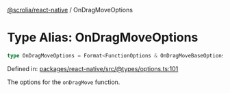 [@scrolia/react-native](../README.md) / OnDragMoveOptions

# Type Alias: OnDragMoveOptions

```ts
type OnDragMoveOptions = Format<FunctionOptions & OnDragMoveBaseOptions>;
```

Defined in: [packages/react-native/src/@types/options.ts:101](https://github.com/scrolia/react-native/blob/72dbfebee1489f0d6f88a5ac0f4a4cba7ccca4eb/packages/react-native/src/@types/options.ts#L101)

The options for the `onDragMove` function.
